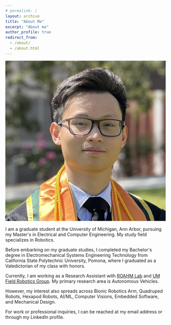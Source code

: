 ```yaml
---
# permalink: /
layout: archive
title: "About Me"
excerpt: "About me"
author_profile: true
redirect_from: 
  - /about/
  - /about.html
---
```


![hexapod](/images/profile.jpg)

I am a graduate student at the University of Michigan, Ann Arbor, pursuing my Master's in Electrical and Computer Engineering. My study field specializes in Robotics.

Before embarking on my graduate studies, I completed my Bachelor's degree in Electromechanical Systems Engineering Technology from California State Polytechnic University, Pomona, where I graduated as a Valedictorian of my class with honors. 

Currently, I am working as a Research Assistant with [ROAHM Lab](https://www.roahmlab.com/) and [UM Field Robotics Group](https://fieldrobotics.engin.umich.edu/). My primary research area is Autonomous Vehicles. 

However, my interest also spreads across Bionic Robotics Arm, Quadruped Robots, Hexapod Robots, AI/ML, Computer Visions, Embedded Software, and Mechanical Design. 

For work or professional inquiries, I can be reached at my email address or through my LinkedIn profile. 
